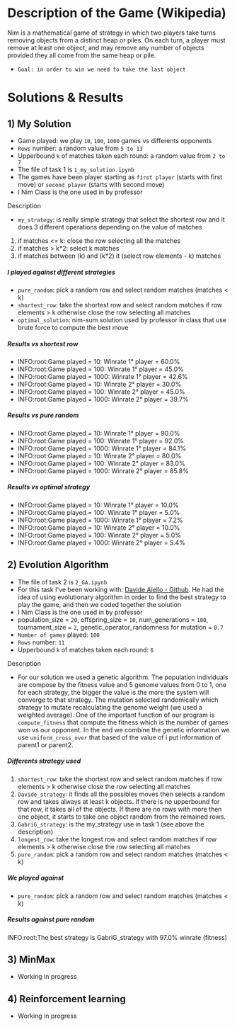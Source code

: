 # Description of the Game (Wikipedia)
Nim is a mathematical game of strategy in which two players take turns removing objects from a distinct heap or piles. On each turn, a player must remove at least one object, and may remove any number of objects provided they all come from the same heap or pile.
- `Goal: in order to win we need to take the last object`

# Solutions & Results
## 1) My Solution

- Game played: we play `10`, `100`, `1000` games vs differents opponents
- `Rows` number: a random value from `5 to 13`
- Upperbound `k` of matches taken each round: a random value from `2 to 7`
- The file of task 1 is `1_my_solution.ipynb`
- The games have been player starting as `first player` (starts with first move) or `second player` (starts with  second move)
- I Nim Class is the one used in by professor

Description

- `my_strategy`: is really simple strategy that select the shortest row and it does 3 different operations depending on the value of matches
1. if matches <= k: close the row selecting all the matches
2. if matches > k*2: select k matches
3. if matches between (k) and (k*2) it (select row elements - k) matches

##### I played against different strategies
- `pure_random`: pick a random row and select random matches (matches < k)
- `shortest_row`: take the shortest row and select random matches if row elements > k otherwise close the row selecting all matches
- `optimal_solution`: nim-sum solution used by professor in class that use brute force to compute the best move

##### Results vs shortest row
- INFO:root:Game played = 10: Winrate 1° player = 60.0% 
- INFO:root:Game played = 100: Winrate 1° player = 45.0% 
- INFO:root:Game played = 1000: Winrate 1° player = 42.6% 
- INFO:root:Game played = 10: Winrate 2° player = 30.0% 
- INFO:root:Game played = 100: Winrate 2° player = 45.0% 
- INFO:root:Game played = 1000: Winrate 2° player = 39.7% 

##### Results vs pure random
- INFO:root:Game played = 10: Winrate 1° player = 90.0% 
- INFO:root:Game played = 100: Winrate 1° player = 92.0% 
- INFO:root:Game played = 1000: Winrate 1° player = 84.1% 
- INFO:root:Game played = 10: Winrate 2° player = 80.0% 
- INFO:root:Game played = 100: Winrate 2° player = 83.0% 
- INFO:root:Game played = 1000: Winrate 2° player = 85.8% 

##### Results vs optimal strategy
- INFO:root:Game played = 10: Winrate 1° player = 10.0% 
- INFO:root:Game played = 100: Winrate 1° player = 5.0% 
- INFO:root:Game played = 1000: Winrate 1° player = 7.2% 
- INFO:root:Game played = 10: Winrate 2° player = 10.0% 
- INFO:root:Game played = 100: Winrate 2° player = 5.0% 
- INFO:root:Game played = 1000: Winrate 2° player = 5.4% 

## 2) Evolution Algorithm
- The file of task 2 is `2_GA.ipynb` 
- For this task I've been working with: [Davide Aiello - Github](https://github.com/davideaiello/CI22-23_s303296). He had the idea of using evolutionary algorithm in order to find the best strategy to play the game, and then we coded together the solution
- I Nim Class is the one used in by professor
- population_size = `20`, offspring_size = `10`, num_generations = `100`, tournament_size = `2`, genetic_operator_randomness for mutation = `0.7`
- `Number of games` played: `100`
- `Rows` number: `11`
- Upperbound `k` of matches taken each round: `6`

Description
- For our solution we used a genetic algorithm. The population individuals are compose by the fitness value and 5 genome values from 0 to 1, one for each strategy, the bigger the value is the more the system will converge to that strategy. The mutation selected randomically which strategy to mutate recalculating the genome weight (we used a weighted average). One of the important function of our program is `compute_fitness` that compute the fitness which is the number of games won vs our opponent. In the end we combine the genetic information we use `uniform_cross_over` that based of the value of i put information of parent1 or parent2.

##### Differents strategy used
1. `shortest_row`: take the shortest row and select random matches if row elements > k otherwise close the row selecting all matches
2. `Davide_strategy`: it finds all the possibles moves then selects a random row and takes always at least k objects. If there is no upperbound for that row, it takes all of the objects. If there are no rows with more then one object, it starts to take one object random from the remained rows.
3. `GabriG_strategy`: is the my_strategy use in task 1 (see above the description)
4. `longest_row`: take the longest row and select random matches if row elements > k otherwise close the row selecting all matches
5. `pure_random`: pick a random row and select random matches (matches < k)

##### We played against
- `pure_random`: pick a random row and select random matches (matches < k)

##### Results against pure random
INFO:root:The best strategy is GabriG_strategy with 97.0% winrate (fitness)

## 3) MinMax
- Working in progress

## 4) Reinforcement learning
- Working in progress